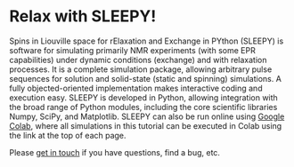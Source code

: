 # Relax with SLEEPY!

Spins in Liouville space for rElaxation and Exchange in PYthon (SLEEPY) is software for simulating primarily NMR experiments (with some EPR capabilities) under dynamic conditions (exchange) and with relaxation processes. It is a complete simulation package, allowing arbitrary pulse sequences for solution and solid-state (static and spinning) simulations. A fully objected-oriented implementation makes interactive coding and execution easy.  SLEEPY is developed in Python, allowing integration with the broad range of Python modules, including the core scientific libraries Numpy, SciPy, and Matplotlib. SLEEPY can also be run online using [Google Colab](https://githubtocolab.com/alsinmr/SLEEPY_tutorial/blob/main/ColabTemplate.ipynb), where all simulations in this tutorial can be executed in Colab using the link at the top of each page.

Please [get in touch](https://biophysik.medizin.uni-leipzig.de/research/dr-albert-a-smith-penzel/) if you have questions, find a bug, etc.

```{tableofcontents}
```